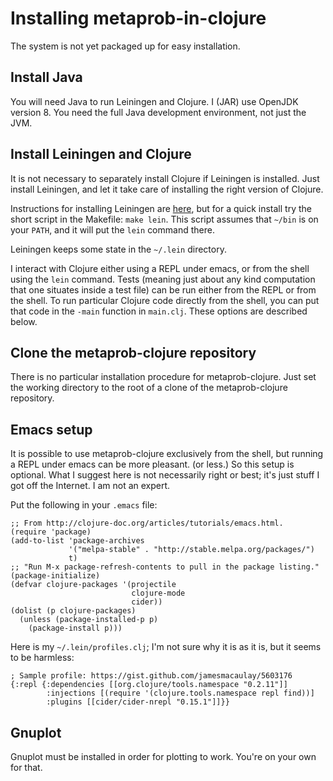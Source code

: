 # Installing metaprob-in-clojure

The system is not yet packaged up for easy installation.

## Install Java

You will need Java to run Leiningen and Clojure.  I (JAR) use OpenJDK
version 8.  You need the full Java development environment, not just the JVM.

## Install Leiningen and Clojure

It is not necessary to separately install Clojure if Leiningen is
installed.  Just install Leiningen, and let it take care of installing
the right version of Clojure.

Instructions for installing Leiningen are [here](https://leiningen.org/#install), 
but for a quick install try the short script in the Makefile: `make lein`.
This script assumes that `~/bin` is on your `PATH`, and it will put the `lein` command there.

Leiningen keeps some state in the `~/.lein` directory.

I interact with Clojure either using a REPL under emacs, or from the
shell using the `lein` command.  Tests (meaning just about any kind
computation that one situates inside a test file) can be run either
from the REPL or from the shell.  To run particular Clojure code
directly from the shell, you can put that code in the `-main` function
in `main.clj`.  These options are described below.

## Clone the metaprob-clojure repository

There is no particular installation procedure for metaprob-clojure.
Just set the working directory to the root of a clone of the
metaprob-clojure repository.

## Emacs setup

It is possible to use metaprob-clojure exclusively from the shell, but
running a REPL under emacs can be more pleasant.  (or less.)  So this
setup is optional.  What I suggest here is not necessarily right or
best; it's just stuff I got off the Internet.  I am not an expert.

Put the following in your `.emacs` file:

    ;; From http://clojure-doc.org/articles/tutorials/emacs.html.
    (require 'package)
    (add-to-list 'package-archives
                 '("melpa-stable" . "http://stable.melpa.org/packages/")
                 t)
    ;; "Run M-x package-refresh-contents to pull in the package listing."
    (package-initialize)
    (defvar clojure-packages '(projectile
                               clojure-mode
                               cider))
    (dolist (p clojure-packages)
      (unless (package-installed-p p)
        (package-install p)))

Here is my `~/.lein/profiles.clj`; I'm not sure why it is as it is,
but it seems to be harmless:

    ; Sample profile: https://gist.github.com/jamesmacaulay/5603176
    {:repl {:dependencies [[org.clojure/tools.namespace "0.2.11"]]
            :injections [(require '(clojure.tools.namespace repl find))]
            :plugins [[cider/cider-nrepl "0.15.1"]]}}

## Gnuplot

Gnuplot must be installed in order for plotting to work.  You're on
your own for that.
